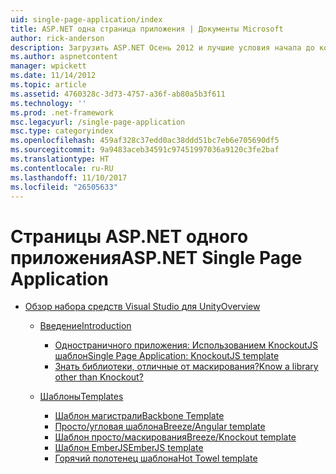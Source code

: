```yaml
---
uid: single-page-application/index
title: ASP.NET одна страница приложения | Документы Microsoft
author: rick-anderson
description: Загрузить ASP.NET Осень 2012 и лучшие условия начала до конца для построения приложений с значительные взаимодействие на стороне клиента, с помощью JavaScrip...
ms.author: aspnetcontent
manager: wpickett
ms.date: 11/14/2012
ms.topic: article
ms.assetid: 4760328c-3d73-4757-a36f-ab80a5b3f611
ms.technology: ''
ms.prod: .net-framework
msc.legacyurl: /single-page-application
msc.type: categoryindex
ms.openlocfilehash: 459af328c37edd0ac38ddd51bc7eb6e705690df5
ms.sourcegitcommit: 9a9483aceb34591c97451997036a9120c3fe2baf
ms.translationtype: HT
ms.contentlocale: ru-RU
ms.lasthandoff: 11/10/2017
ms.locfileid: "26505633"
---
```

<a name="aspnet-single-page-application"></a><span data-ttu-id="9acd5-103">Страницы ASP.NET одного приложения</span><span class="sxs-lookup"><span data-stu-id="9acd5-103">ASP.NET Single Page Application</span></span>
====================
- [<span data-ttu-id="9acd5-104">Обзор набора средств Visual Studio для Unity</span><span class="sxs-lookup"><span data-stu-id="9acd5-104">Overview</span></span>](overview/index.md)

    - [<span data-ttu-id="9acd5-105">Введение</span><span class="sxs-lookup"><span data-stu-id="9acd5-105">Introduction</span></span>](overview/introduction/index.md)

        - [<span data-ttu-id="9acd5-106">Одностраничного приложения: Использованием KnockoutJS шаблон</span><span class="sxs-lookup"><span data-stu-id="9acd5-106">Single Page Application: KnockoutJS template</span></span>](overview/introduction/knockoutjs-template.md)
        - [<span data-ttu-id="9acd5-107">Знать библиотеки, отличные от маскирования?</span><span class="sxs-lookup"><span data-stu-id="9acd5-107">Know a library other than Knockout?</span></span>](overview/introduction/other-libraries.md)
    - [<span data-ttu-id="9acd5-108">Шаблоны</span><span class="sxs-lookup"><span data-stu-id="9acd5-108">Templates</span></span>](overview/templates/index.md)

        - [<span data-ttu-id="9acd5-109">Шаблон магистрали</span><span class="sxs-lookup"><span data-stu-id="9acd5-109">Backbone Template</span></span>](overview/templates/backbonejs-template.md)
        - [<span data-ttu-id="9acd5-110">Просто/угловая шаблона</span><span class="sxs-lookup"><span data-stu-id="9acd5-110">Breeze/Angular template</span></span>](overview/templates/breezeangular-template.md)
        - [<span data-ttu-id="9acd5-111">Шаблон просто/маскирования</span><span class="sxs-lookup"><span data-stu-id="9acd5-111">Breeze/Knockout template</span></span>](overview/templates/breezeknockout-template.md)
        - [<span data-ttu-id="9acd5-112">Шаблон EmberJS</span><span class="sxs-lookup"><span data-stu-id="9acd5-112">EmberJS template</span></span>](overview/templates/emberjs-template.md)
        - [<span data-ttu-id="9acd5-113">Горячий полотенец шаблона</span><span class="sxs-lookup"><span data-stu-id="9acd5-113">Hot Towel template</span></span>](overview/templates/hottowel-template.md)

